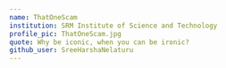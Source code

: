 ```yaml
---
name: ThatOneScam
institution: SRM Institute of Science and Technology
profile_pic: ThatOneScam.jpg
quote: Why be iconic, when you can be ironic?
github_user: SreeHarshaNelaturu
---
```


